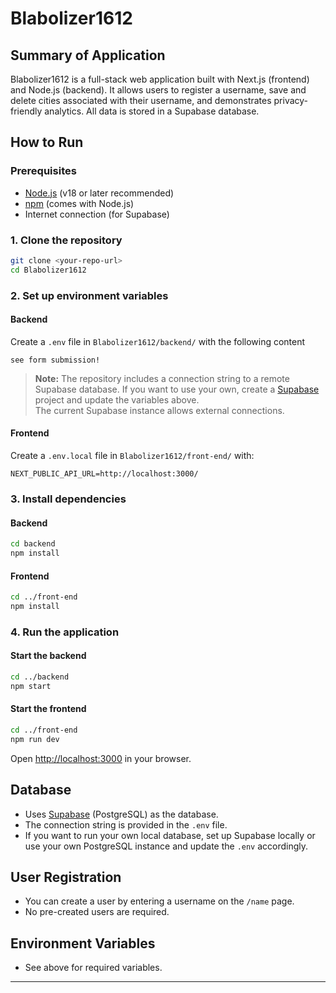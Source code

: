 # Blabolizer1612

## Summary of Application

Blabolizer1612 is a full-stack web application built with Next.js (frontend) and Node.js (backend). It allows users to register a username, save and delete cities associated with their username, and demonstrates privacy-friendly analytics. All data is stored in a Supabase database.

## How to Run

### Prerequisites

- [Node.js](https://nodejs.org/) (v18 or later recommended)
- [npm](https://www.npmjs.com/) (comes with Node.js)
- Internet connection (for Supabase)

### 1. Clone the repository

```sh
git clone <your-repo-url>
cd Blabolizer1612
```

### 2. Set up environment variables

#### Backend

Create a `.env` file in `Blabolizer1612/backend/` with the following content 

```
see form submission!
```

> **Note:** The repository includes a connection string to a remote Supabase database. If you want to use your own, create a [Supabase](https://supabase.com/) project and update the variables above.  
> The current Supabase instance allows external connections.

#### Frontend

Create a `.env.local` file in `Blabolizer1612/front-end/` with:

```
NEXT_PUBLIC_API_URL=http://localhost:3000/
```

### 3. Install dependencies

#### Backend

```sh
cd backend
npm install
```

#### Frontend

```sh
cd ../front-end
npm install
```

### 4. Run the application

#### Start the backend

```sh
cd ../backend
npm start
```

#### Start the frontend

```sh
cd ../front-end
npm run dev
```

Open [http://localhost:3000](http://localhost:3000) in your browser.

## Database

- Uses [Supabase](https://supabase.com/) (PostgreSQL) as the database.
- The connection string is provided in the `.env` file.
- If you want to run your own local database, set up Supabase locally or use your own PostgreSQL instance and update the `.env` accordingly.

## User Registration

- You can create a user by entering a username on the `/name` page.
- No pre-created users are required.

## Environment Variables

- See above for required variables.

---
